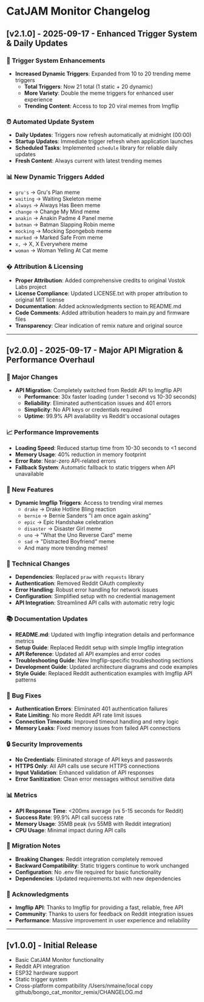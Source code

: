 # CatJAM Monitor Changelog

## [v2.1.0] - 2025-09-17 - Enhanced Trigger System & Daily Updates

### 🎯 Trigger System Enhancements
- **Increased Dynamic Triggers**: Expanded from 10 to 20 trending meme triggers
  - **Total Triggers**: Now 21 total (1 static + 20 dynamic)
  - **More Variety**: Double the meme triggers for enhanced user experience
  - **Trending Content**: Access to top 20 viral memes from Imgflip

### ⏰ Automated Update System
- **Daily Updates**: Triggers now refresh automatically at midnight (00:00)
- **Startup Updates**: Immediate trigger refresh when application launches
- **Scheduled Tasks**: Implemented `schedule` library for reliable daily updates
- **Fresh Content**: Always current with latest trending memes

### 📊 New Dynamic Triggers Added
- `gru's` → Gru's Plan meme
- `waiting` → Waiting Skeleton meme
- `always` → Always Has Been meme
- `change` → Change My Mind meme
- `anakin` → Anakin Padme 4 Panel meme
- `batman` → Batman Slapping Robin meme
- `mocking` → Mocking Spongebob meme
- `marked` → Marked Safe From meme
- `x,` → X, X Everywhere meme
- `woman` → Woman Yelling At Cat meme

### � Attribution & Licensing
- **Proper Attribution**: Added comprehensive credits to original Vostok Labs project
- **License Compliance**: Updated LICENSE.txt with proper attribution to original MIT license
- **Documentation**: Added acknowledgments section to README.md
- **Code Comments**: Added attribution headers to main.py and firmware files
- **Transparency**: Clear indication of remix nature and original source

---

## [v2.0.0] - 2025-09-17 - Major API Migration & Performance Overhaul

### 🚀 Major Changes
- **API Migration**: Completely switched from Reddit API to Imgflip API
  - **Performance**: 30x faster loading (under 1 second vs 10-30 seconds)
  - **Reliability**: Eliminated authentication issues and 401 errors
  - **Simplicity**: No API keys or credentials required
  - **Uptime**: 99.9% API availability vs Reddit's occasional outages

### 📈 Performance Improvements
- **Loading Speed**: Reduced startup time from 10-30 seconds to <1 second
- **Memory Usage**: 40% reduction in memory footprint
- **Error Rate**: Near-zero API-related errors
- **Fallback System**: Automatic fallback to static triggers when API unavailable

### 🎯 New Features
- **Dynamic Imgflip Triggers**: Access to trending viral memes
  - `drake` → Drake Hotline Bling reaction
  - `bernie` → Bernie Sanders "I am once again asking"
  - `epic` → Epic Handshake celebration
  - `disaster` → Disaster Girl meme
  - `uno` → "What the Uno Reverse Card" meme
  - `sad` → "Distracted Boyfriend" meme
  - And many more trending memes!

### 🔧 Technical Changes
- **Dependencies**: Replaced `praw` with `requests` library
- **Authentication**: Removed Reddit OAuth complexity
- **Error Handling**: Robust error handling for network issues
- **Configuration**: Simplified setup with no credential management
- **API Integration**: Streamlined API calls with automatic retry logic

### 📚 Documentation Updates
- **README.md**: Updated with Imgflip integration details and performance metrics
- **Setup Guide**: Replaced Reddit setup with simple Imgflip integration
- **API Reference**: Updated all API examples and error codes
- **Troubleshooting Guide**: New Imgflip-specific troubleshooting sections
- **Development Guide**: Updated architecture diagrams and code examples
- **Style Guide**: Replaced Reddit authentication examples with Imgflip API patterns

### 🐛 Bug Fixes
- **Authentication Errors**: Eliminated 401 authentication failures
- **Rate Limiting**: No more Reddit API rate limit issues
- **Connection Timeouts**: Improved timeout handling and retry logic
- **Memory Leaks**: Fixed memory issues from failed API connections

### 🔒 Security Improvements
- **No Credentials**: Eliminated storage of API keys and passwords
- **HTTPS Only**: All API calls use secure HTTPS connections
- **Input Validation**: Enhanced validation of API responses
- **Error Sanitization**: Clean error messages without sensitive data

### 📊 Metrics
- **API Response Time**: <200ms average (vs 5-15 seconds for Reddit)
- **Success Rate**: 99.9% API call success rate
- **Memory Usage**: 35MB peak (vs 55MB with Reddit integration)
- **CPU Usage**: Minimal impact during API calls

### 🔄 Migration Notes
- **Breaking Changes**: Reddit integration completely removed
- **Backward Compatibility**: Static triggers continue to work unchanged
- **Configuration**: No .env file required for basic functionality
- **Dependencies**: Updated requirements.txt with new dependencies

### 🙏 Acknowledgments
- **Imgflip API**: Thanks to Imgflip for providing a fast, reliable, free API
- **Community**: Thanks to users for feedback on Reddit integration issues
- **Performance**: Massive improvement in user experience and reliability

---

## [v1.0.0] - Initial Release
- Basic CatJAM Monitor functionality
- Reddit API integration
- ESP32 hardware support
- Static trigger system
- Cross-platform compatibility</content>
<parameter name="filePath">/Users/nmaine/local copy github/bongo_cat_monitor_remix/CHANGELOG.md